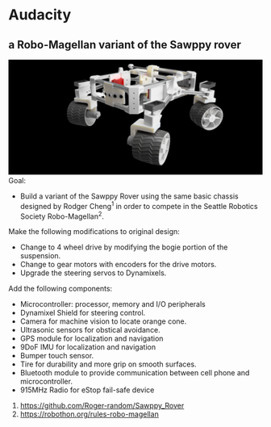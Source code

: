 # Audacity
## a Robo-Magellan variant of the Sawppy rover
![Audacity](/Images/Audacity.png?raw=true "Audacity")
Goal:

+ Build a variant of the Sawppy Rover using the same basic chassis designed by Rodger Cheng<sup>1</sup> in order to compete in the Seattle Robotics Society Robo-Magellan<sup>2</sup>.

Make the following modifications to original design:

+ Change to 4 wheel drive by modifying the bogie portion of the suspension.
+ Change to gear motors with encoders for the drive motors.
+ Upgrade the steering servos to Dynamixels.

Add the following components:
+ Microcontroller: processor, memory and I/O peripherals
+ Dynamixel Shield for steering control.
+ Camera for machine vision to locate orange cone.
+ Ultrasonic sensors for obstical avoidance.
+ GPS module for localization and navigation
+ 9DoF IMU for localization and navigation
+ Bumper touch sensor.
+ Tire for durability and more grip on smooth surfaces.
+ Bluetooth module to provide communication between cell phone and microcontroller.
+ 915MHz Radio for eStop fail-safe device

1. https://github.com/Roger-random/Sawppy_Rover
2. https://robothon.org/rules-robo-magellan
